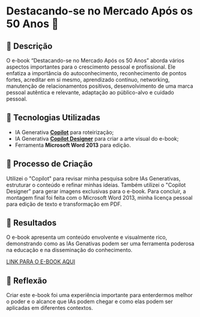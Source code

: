 # Destacando-se no Mercado Após os 50 Anos 🎯

## 📒 Descrição
O e-book “Destacando-se no Mercado Após os 50 Anos” aborda vários aspectos importantes para o crescimento pessoal e profissional. Ele enfatiza a importância do autoconhecimento, reconhecimento de pontos fortes, acreditar em si mesmo, aprendizado contínuo, networking, manutenção de relacionamentos positivos, desenvolvimento de uma marca pessoal autêntica e relevante, adaptação ao público-alvo e cuidado pessoal.

## 🤖 Tecnologias Utilizadas
- IA Generativa **[Copilot](https://www.bing.com/chat?form=NTPCHB)** para roteirização;
- IA Generativa **[Copilot Designer](https://www.bing.com/chat?form=NTPCHB)** para criar a arte visual do e-book;
- Ferramenta **Microsoft Word 2013** para edição.

## 🧐 Processo de Criação
Utilizei o "Copilot" para revisar minha pesquisa sobre IAs Generativas, estruturar o conteúdo e refinar minhas ideias. Também utilizei o "Copilot Designer" para gerar imagens exclusivas para o e-book. Para concluir, a montagem final foi feita com o Microsoft Word 2013, minha licença pessoal para edição de texto e transformação em PDF.

## 🚀 Resultados
O e-book apresenta um conteúdo envolvente e visualmente rico, demonstrando como as IAs Genativas podem ser uma ferramenta poderosa na educação e na disseminação do conhecimento.

[LINK PARA O E-BOOK AQUI](https://github.com/EdsonSousa1974/lab-natty-or-not/blob/main/exemplos/eBook%20-%20Projeto_SeDestacandoPos50.pdf)

## 💭 Reflexão
Criar este e-book foi uma experiência importante para enterdermos melhor o poder e o alcance que IAs podem chegar e como elas podem ser aplicadas em diferentes contextos.
